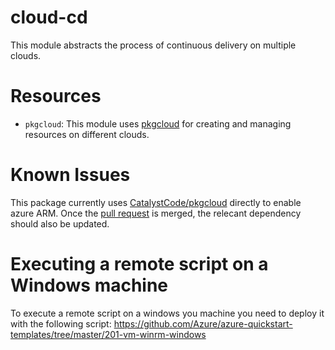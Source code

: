 # cloud-cd
This module abstracts the process of continuous delivery on multiple clouds.

# Resources

- `pkgcloud`: This module uses [pkgcloud](https://github.com/pkgcloud/pkgcloud) for creating and managing resources on different clouds.

# Known Issues
This package currently uses [CatalystCode/pkgcloud](https://github.com/CatalystCode/pkgcloud) directly to enable azure ARM.
Once the [pull request](https://github.com/pkgcloud/pkgcloud/pull/550) is merged, the relecant dependency should also be updated.

# Executing a remote script on a Windows machine
To execute a remote script on a windows you machine you need to deploy it with the following script:
https://github.com/Azure/azure-quickstart-templates/tree/master/201-vm-winrm-windows